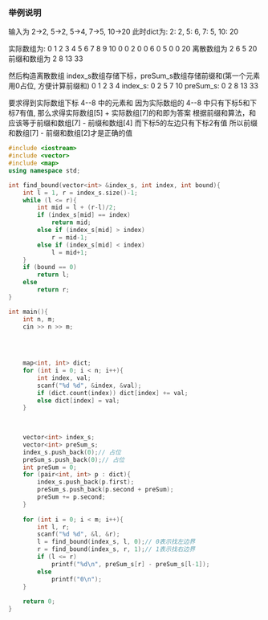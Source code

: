 ### 举例说明
输入为 2->2, 5->2, 5->4, 7->5, 10->20
此时dict为: 2: 2, 5: 6, 7: 5, 10: 20

实际数组为:
0 1 2 3 4 5 6 7 8 9 10
0 0 2 0 0 6 0 5 0 0 20
离散数组为   2 6  5 20
前缀和数组为 2 8 13 33

然后构造离散数组
index_s数组存储下标，preSum_s数组存储前缀和(第一个元素用0占位, 方便计算前缀和)
          0 1 2  3  4
index_s:  0 2 5  7 10
preSum_s: 0 2 8 13 33

要求得到实际数组下标 4--8 中的元素和
因为实际数组的 4--8 中只有下标5和下标7有值, 那么求得实际数组[5] + 实际数组[7]的和即为答案
根据前缀和算法，和应该等于前缀和数组[7] - 前缀和数组[4]
而下标5的左边只有下标2有值
所以前缀和数组[7] - 前缀和数组[2]才是正确的值


```c++
#include <iostream>
#include <vector>
#include <map>
using namespace std;

int find_bound(vector<int> &index_s, int index, int bound){
    int l = 1, r = index_s.size()-1;
    while (l <= r){
        int mid = l + (r-l)/2;
        if (index_s[mid] == index)
            return mid;
        else if (index_s[mid] > index)
            r = mid-1;
        else if (index_s[mid] < index)
            l = mid+1;
    }
    if (bound == 0)
        return l;
    else
        return r;
}

int main(){
    int n, m;
    cin >> n >> m;

    

    
    map<int, int> dict;
    for (int i = 0; i < n; i++){
        int index, val;
        scanf("%d %d", &index, &val);
        if (dict.count(index)) dict[index] += val;
        else dict[index] = val;
    }
    
    

    vector<int> index_s;
    vector<int> preSum_s;
    index_s.push_back(0);// 占位
    preSum_s.push_back(0);// 占位
    int preSum = 0;
    for (pair<int, int> p : dict){
        index_s.push_back(p.first);
        preSum_s.push_back(p.second + preSum);
        preSum += p.second;
    }
    
    for (int i = 0; i < m; i++){
        int l, r;
        scanf("%d %d", &l, &r);
        l = find_bound(index_s, l, 0);// 0表示找左边界
        r = find_bound(index_s, r, 1);// 1表示找右边界
        if (l <= r)
            printf("%d\n", preSum_s[r] - preSum_s[l-1]);
        else
            printf("0\n");
    }
    
    return 0;
}
```
